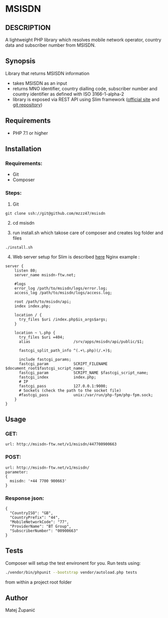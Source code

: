 # MSISDN

## DESCRIPTION
A lightweight PHP library which resolves mobile network operator, country data and subscriber number from MSISDN.

## Synopsis
Library that returns MSISDN information
- takes MSISDN as an input
- returns MNO identifier, country dialling code, subscriber number and country identifier as defined with ISO 3166-1-alpha-2
- library is exposed via REST API using Slim framework ([official site](https://www.slimframework.com/) and  [git repository](https://github.com/slimphp/Slim)) 

Requirements
-------------------
* PHP 7.1 or higher

## Installation

### Requirements:
- Git
- Composer

### Steps:
1. Git
```
git clone ssh://git@github.com/mzzz47/msisdn 
```
2. cd msisdn

3. run install.sh which takose care of composer and creates log folder and files
```
./install.sh
```

4. Web server setup for Slim is described [here](https://www.slimframework.com/docs/v3/start/web-servers.html)
Nginx example :
```
server {
    listen 80;
    server_name msisdn-ftw.net;
    
    #logs
    error_log /path/to/msisdn/logs/error.log;
    access_log /path/to/msisdn/logs/access.log;
    
    root /path/to/msisdn/api;
    index index.php;
    
    location / {
      try_files $uri /index.php$is_args$args;
    }

    location ~ \.php {
      try_files $uri =404;
      alias                   /srv/apps/msisdn/api/public/$1;
      
      fastcgi_split_path_info ^(.+\.php)(/.+)$;
      
      include fastcgi_params;
      fastcgi_param           SCRIPT_FILENAME $document_root$fastcgi_script_name;
      fastcgi_param           SCRIPT_NAME $fastcgi_script_name;
      fastcgi_index           index.php;
      # IP
      fastcgi_pass            127.0.0.1:9000;
      # Sockets (check the path to the socket file)
      #fastcgi_pass           unix:/var/run/php-fpm/php-fpm.sock;
    }
}
```

## Usage
### GET:
```
url: http://msisdn-ftw.net/v1/msisdn/447700900663
```

### POST:
```
url: http://msisdn-ftw.net/v1/msisdn/
parameter:
{
  msisdn: '+44 7700 900663'
}
```

### Response json:
```
{
  "CountryISO": "GB",
  "CountryPrefix": "44",
  "MobileNetworkCode": "77",
  "ProviderName": "BT Group",
  "SubscriberNumber": "00900663"
}
```

## Tests
Composer will setup the test environent for you. Run tests using:
```sh
./vendor/bin/phpunit --bootstrap vendor/autoload.php tests
```
from within a project root folder

## Author
Matej Županić
